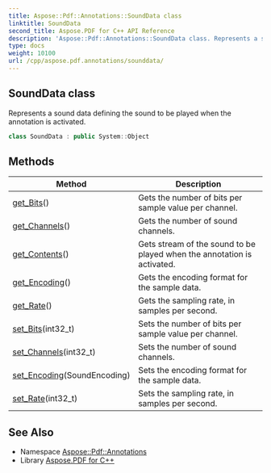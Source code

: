 ```yaml
---
title: Aspose::Pdf::Annotations::SoundData class
linktitle: SoundData
second_title: Aspose.PDF for C++ API Reference
description: 'Aspose::Pdf::Annotations::SoundData class. Represents a sound data defining the sound to be played when the annotation is activated in C++.'
type: docs
weight: 10100
url: /cpp/aspose.pdf.annotations/sounddata/
---
```

## SoundData class


Represents a sound data defining the sound to be played when the annotation is activated.

```cpp
class SoundData : public System::Object
```

## Methods

| Method | Description |
| --- | --- |
| [get_Bits](./get_bits/)() | Gets the number of bits per sample value per channel. |
| [get_Channels](./get_channels/)() | Gets the number of sound channels. |
| [get_Contents](./get_contents/)() | Gets stream of the sound to be played when the annotation is activated. |
| [get_Encoding](./get_encoding/)() | Gets the encoding format for the sample data. |
| [get_Rate](./get_rate/)() | Gets the sampling rate, in samples per second. |
| [set_Bits](./set_bits/)(int32_t) | Sets the number of bits per sample value per channel. |
| [set_Channels](./set_channels/)(int32_t) | Sets the number of sound channels. |
| [set_Encoding](./set_encoding/)(SoundEncoding) | Sets the encoding format for the sample data. |
| [set_Rate](./set_rate/)(int32_t) | Sets the sampling rate, in samples per second. |
## See Also

* Namespace [Aspose::Pdf::Annotations](../)
* Library [Aspose.PDF for C++](../../)
